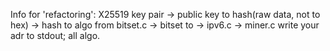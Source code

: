Info for 'refactoring':
X25519 key pair -> public key to hash(raw data, not to hex) -> hash to algo from bitset.c -> bitset to -> ipv6.c -> miner.c write your adr to stdout;
all algo.
